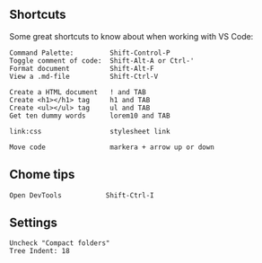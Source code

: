

## Shortcuts

Some great shortcuts to know about when working with VS Code:

    Command Palette:         Shift-Control-P 
    Toggle comment of code:  Shift-Alt-A or Ctrl-'
    Format document          Shift-Alt-F
    View a .md-file          Shift-Ctrl-V

    Create a HTML document   ! and TAB
    Create <h1></h1> tag     h1 and TAB
    Create <ul></ul> tag     ul and TAB
    Get ten dummy words      lorem10 and TAB

    link:css                 stylesheet link

    Move code                markera + arrow up or down

## Chome tips

    Open DevTools           Shift-Ctrl-I
    
## Settings

    Uncheck "Compact folders"
    Tree Indent: 18

